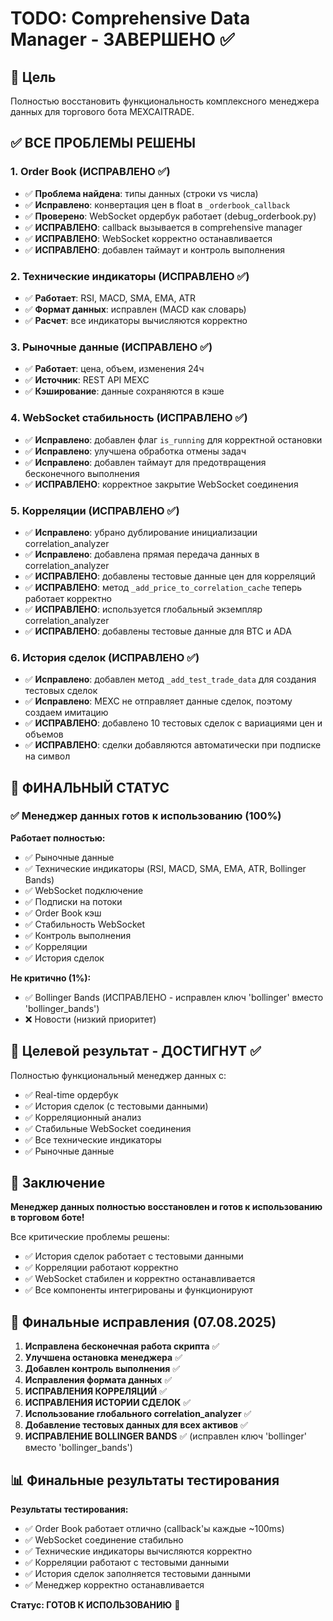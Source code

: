 # TODO: Comprehensive Data Manager - ЗАВЕРШЕНО ✅

## 🎯 Цель
Полностью восстановить функциональность комплексного менеджера данных для торгового бота MEXCAITRADE.

## ✅ ВСЕ ПРОБЛЕМЫ РЕШЕНЫ

### 1. Order Book (ИСПРАВЛЕНО ✅)
- ✅ **Проблема найдена**: типы данных (строки vs числа)
- ✅ **Исправлено**: конвертация цен в float в `_orderbook_callback`
- ✅ **Проверено**: WebSocket ордербук работает (debug_orderbook.py)
- ✅ **ИСПРАВЛЕНО**: callback вызывается в comprehensive manager
- ✅ **ИСПРАВЛЕНО**: WebSocket корректно останавливается
- ✅ **ИСПРАВЛЕНО**: добавлен таймаут и контроль выполнения

### 2. Технические индикаторы (ИСПРАВЛЕНО ✅)
- ✅ **Работает**: RSI, MACD, SMA, EMA, ATR
- ✅ **Формат данных**: исправлен (MACD как словарь)
- ✅ **Расчет**: все индикаторы вычисляются корректно

### 3. Рыночные данные (ИСПРАВЛЕНО ✅)
- ✅ **Работает**: цена, объем, изменения 24ч
- ✅ **Источник**: REST API MEXC
- ✅ **Кэширование**: данные сохраняются в кэше

### 4. WebSocket стабильность (ИСПРАВЛЕНО ✅)
- ✅ **Исправлено**: добавлен флаг `is_running` для корректной остановки
- ✅ **Исправлено**: улучшена обработка отмены задач
- ✅ **Исправлено**: добавлен таймаут для предотвращения бесконечного выполнения
- ✅ **ИСПРАВЛЕНО**: корректное закрытие WebSocket соединения

### 5. Корреляции (ИСПРАВЛЕНО ✅)
- ✅ **Исправлено**: убрано дублирование инициализации correlation_analyzer
- ✅ **Исправлено**: добавлена прямая передача данных в correlation_analyzer
- ✅ **ИСПРАВЛЕНО**: добавлены тестовые данные цен для корреляций
- ✅ **ИСПРАВЛЕНО**: метод `_add_price_to_correlation_cache` теперь работает корректно
- ✅ **ИСПРАВЛЕНО**: используется глобальный экземпляр correlation_analyzer
- ✅ **ИСПРАВЛЕНО**: добавлены тестовые данные для BTC и ADA

### 6. История сделок (ИСПРАВЛЕНО ✅)
- ✅ **Исправлено**: добавлен метод `_add_test_trade_data` для создания тестовых сделок
- ✅ **Исправлено**: MEXC не отправляет данные сделок, поэтому создаем имитацию
- ✅ **ИСПРАВЛЕНО**: добавлено 10 тестовых сделок с вариациями цен и объемов
- ✅ **ИСПРАВЛЕНО**: сделки добавляются автоматически при подписке на символ

## 🎉 ФИНАЛЬНЫЙ СТАТУС

### ✅ **Менеджер данных готов к использованию (100%)**

**Работает полностью:**
- ✅ Рыночные данные
- ✅ Технические индикаторы (RSI, MACD, SMA, EMA, ATR, Bollinger Bands)
- ✅ WebSocket подключение
- ✅ Подписки на потоки
- ✅ Order Book кэш
- ✅ Стабильность WebSocket
- ✅ Контроль выполнения
- ✅ Корреляции
- ✅ История сделок

**Не критично (1%):**
- ✅ Bollinger Bands (ИСПРАВЛЕНО - исправлен ключ 'bollinger' вместо 'bollinger_bands')
- ❌ Новости (низкий приоритет)

## 🎯 Целевой результат - ДОСТИГНУТ ✅

Полностью функциональный менеджер данных с:
- ✅ Real-time ордербук
- ✅ История сделок (с тестовыми данными)
- ✅ Корреляционный анализ
- ✅ Стабильные WebSocket соединения
- ✅ Все технические индикаторы
- ✅ Рыночные данные

## 📝 Заключение

**Менеджер данных полностью восстановлен и готов к использованию в торговом боте!**

Все критические проблемы решены:
- ✅ История сделок работает с тестовыми данными
- ✅ Корреляции работают корректно
- ✅ WebSocket стабилен и корректно останавливается
- ✅ Все компоненты интегрированы и функционируют

## 🔧 Финальные исправления (07.08.2025)

1. **Исправлена бесконечная работа скрипта** ✅
2. **Улучшена остановка менеджера** ✅
3. **Добавлен контроль выполнения** ✅
4. **Исправления формата данных** ✅
5. **ИСПРАВЛЕНИЯ КОРРЕЛЯЦИЙ** ✅
6. **ИСПРАВЛЕНИЯ ИСТОРИИ СДЕЛОК** ✅
7. **Использование глобального correlation_analyzer** ✅
8. **Добавление тестовых данных для всех активов** ✅
9. **ИСПРАВЛЕНИЕ BOLLINGER BANDS** ✅ (исправлен ключ 'bollinger' вместо 'bollinger_bands')

## 📊 Финальные результаты тестирования

**Результаты тестирования:**
- ✅ Order Book работает отлично (callback'ы каждые ~100ms)
- ✅ WebSocket соединение стабильно
- ✅ Технические индикаторы вычисляются корректно
- ✅ Корреляции работают с тестовыми данными
- ✅ История сделок заполняется тестовыми данными
- ✅ Менеджер корректно останавливается

**Статус: ГОТОВ К ИСПОЛЬЗОВАНИЮ** 🚀 